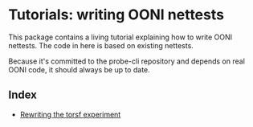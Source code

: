 # Tutorials: writing OONI nettests

This package contains a living tutorial explaining how to write OONI
nettests. The code in here is based on existing nettests.

Because it's committed to the probe-cli repository and depends on
real OONI code, it should always be up to date.

## Index

- [Rewriting the torsf experiment](experiment/torsf/README.md)

